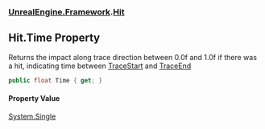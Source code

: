 ### [UnrealEngine.Framework](./UnrealEngine-Framework.md 'UnrealEngine.Framework').[Hit](./Hit.md 'UnrealEngine.Framework.Hit')
## Hit.Time Property
Returns the impact along trace direction between 0.0f and 1.0f if there was a hit, indicating time between [TraceStart](./Hit-TraceStart.md 'UnrealEngine.Framework.Hit.TraceStart') and [TraceEnd](./Hit-TraceEnd.md 'UnrealEngine.Framework.Hit.TraceEnd')  
```csharp
public float Time { get; }
```
#### Property Value
[System.Single](https://docs.microsoft.com/en-us/dotnet/api/System.Single 'System.Single')  
